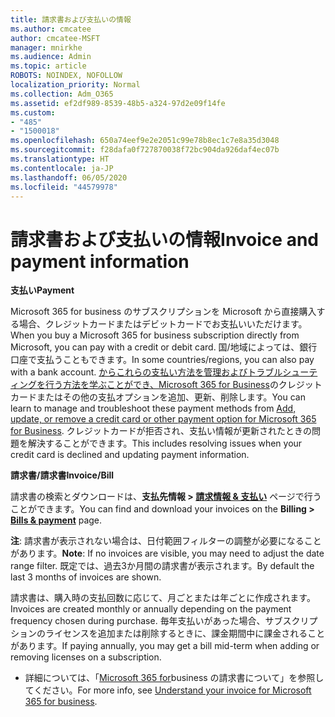 ```yaml
---
title: 請求書および支払いの情報
ms.author: cmcatee
author: cmcatee-MSFT
manager: mnirkhe
ms.audience: Admin
ms.topic: article
ROBOTS: NOINDEX, NOFOLLOW
localization_priority: Normal
ms.collection: Adm_O365
ms.assetid: ef2df989-8539-48b5-a324-97d2e09f14fe
ms.custom:
- "485"
- "1500018"
ms.openlocfilehash: 650a74eef9e2e2051c99e78b8ec1c7e8a35d3048
ms.sourcegitcommit: f28dafa0f727870038f72bc904da926daf4ec07b
ms.translationtype: HT
ms.contentlocale: ja-JP
ms.lasthandoff: 06/05/2020
ms.locfileid: "44579978"
---
```

# <a name="invoice-and-payment-information"></a><span data-ttu-id="d42c9-102">請求書および支払いの情報</span><span class="sxs-lookup"><span data-stu-id="d42c9-102">Invoice and payment information</span></span>

<span data-ttu-id="d42c9-103">**支払い**</span><span class="sxs-lookup"><span data-stu-id="d42c9-103">**Payment**</span></span>

<span data-ttu-id="d42c9-104">Microsoft 365 for business のサブスクリプションを Microsoft から直接購入する場合、クレジットカードまたはデビットカードでお支払いいただけます。</span><span class="sxs-lookup"><span data-stu-id="d42c9-104">When you buy a Microsoft 365 for business subscription directly from Microsoft, you can pay with a credit or debit card.</span></span>  <span data-ttu-id="d42c9-105">国/地域によっては、銀行口座で支払うこともできます。</span><span class="sxs-lookup"><span data-stu-id="d42c9-105">In some countries/regions, you can also pay with a bank account.</span></span>  <span data-ttu-id="d42c9-106">[からこれらの支払い方法を管理およびトラブルシューティングを行う方法を学ぶことができ、Microsoft 365 for Business](https://go.microsoft.com/fwlink/?linkid=2118133)のクレジットカードまたはその他の支払オプションを追加、更新、削除します。</span><span class="sxs-lookup"><span data-stu-id="d42c9-106">You can learn to manage and troubleshoot these payment methods from [Add, update, or remove a credit card or other payment option for Microsoft 365 for Business](https://go.microsoft.com/fwlink/?linkid=2118133).</span></span>  <span data-ttu-id="d42c9-107">クレジットカードが拒否され、支払い情報が更新されたときの問題を解決することができます。</span><span class="sxs-lookup"><span data-stu-id="d42c9-107">This includes resolving issues when your credit card is declined and updating payment information.</span></span>

<span data-ttu-id="d42c9-108">**請求書/請求書**</span><span class="sxs-lookup"><span data-stu-id="d42c9-108">**Invoice/Bill**</span></span>

<span data-ttu-id="d42c9-109">請求書の検索とダウンロードは、**支払先情報 > [請求情報 & 支払い](https://go.microsoft.com/fwlink/p/?linkid=848039)** ページで行うことができます。</span><span class="sxs-lookup"><span data-stu-id="d42c9-109">You can find and download your invoices on the **Billing > [Bills & payment](https://go.microsoft.com/fwlink/p/?linkid=848039)** page.</span></span>  

<span data-ttu-id="d42c9-110">**注**: 請求書が表示されない場合は、日付範囲フィルターの調整が必要になることがあります。</span><span class="sxs-lookup"><span data-stu-id="d42c9-110">**Note**: If no invoices are visible, you may need to adjust the date range filter.</span></span>  <span data-ttu-id="d42c9-111">既定では、過去3か月間の請求書が表示されます。</span><span class="sxs-lookup"><span data-stu-id="d42c9-111">By default the last 3 months of invoices are shown.</span></span>

<span data-ttu-id="d42c9-112">請求書は、購入時の支払回数に応じて、月ごとまたは年ごとに作成されます。</span><span class="sxs-lookup"><span data-stu-id="d42c9-112">Invoices are created monthly or annually depending on the payment frequency chosen during purchase.</span></span>  <span data-ttu-id="d42c9-113">毎年支払いがあった場合、サブスクリプションのライセンスを追加または削除するときに、課金期間中に課金されることがあります。</span><span class="sxs-lookup"><span data-stu-id="d42c9-113">If paying annually, you may get a bill mid-term when adding or removing licenses on a subscription.</span></span>
 
- <span data-ttu-id="d42c9-114">詳細については、「[Microsoft 365 for](https://go.microsoft.com/fwlink/?linkid=2119101)business の請求書について」を参照してください。</span><span class="sxs-lookup"><span data-stu-id="d42c9-114">For more info, see [Understand your invoice for Microsoft 365 for business](https://go.microsoft.com/fwlink/?linkid=2119101).</span></span>
